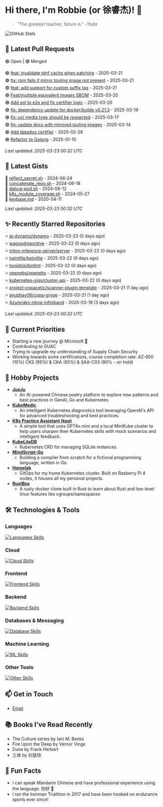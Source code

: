 # Hi there, I'm Robbie (or 徐睿杰)! 👋

> "The greatest teacher, failure is." -_Yoda_

![GitHub Stats](https://github-readme-stats.vercel.app/api?username=robert-cronin&show_icons=true&theme=radical)

<!-- START_SECTION:prs -->
## 🔄 Latest Pull Requests

🟢 Open | 🟣 Merged

🟢 [feat: invalidate tdnf cache when patching](https://github.com/project-copacetic/copacetic/pull/973) - 2025-03-21<br>
🟢 [fix: rpm fails if mirror tooling image not present](https://github.com/project-copacetic/copacetic/pull/978) - 2025-03-21<br>
🟣 [feat: add support for custom suffix tag](https://github.com/project-copacetic/copacetic/pull/961) - 2025-03-21<br>
🟣 [Feat/multiple equivalent images SBOM](https://github.com/guacsec/guac/pull/2467) - 2025-03-20<br>
🟣 [Add eol to e2e and fix certifier logic](https://github.com/guacsec/guac/pull/2396) - 2025-03-20<br>
🟣 [fix: dependency update for docker/buildx v0.21.3](https://github.com/project-copacetic/copacetic/pull/972) - 2025-03-19<br>
🟢 [fix: oci media type should be respected](https://github.com/project-copacetic/copacetic/pull/949) - 2025-03-17<br>
🟣 [fix: update docs with mirrored tooling images](https://github.com/project-copacetic/copacetic/pull/955) - 2025-03-14<br>
🟢 [Add datadog certifier](https://github.com/guacsec/guac/pull/2366) - 2025-02-28<br>
🟢 [Refactor to Golang](https://github.com/sozercan/guac-ai-mole/pull/12) - 2025-01-10<br>

*Last updated: 2025-03-23 00:32 UTC*<!-- END_SECTION:prs -->

<!-- START_SECTION:gists -->
## 📜 Latest Gists

📜 [reflect_secret.sh](https://gist.github.com/robert-cronin/c4df6777ba61bacd45a4bd67b5ea5b34) - 2024-06-24<br>
📜 [concatenate_repo.sh](https://gist.github.com/robert-cronin/02215e61893d6616fc0d269e829b50ed) - 2024-06-18<br>
📜 [debug-pod.sh](https://gist.github.com/robert-cronin/0a76a112fe444bccd50cb7ac56e8b1b5) - 2024-06-12<br>
📜 [k8s_module_coverage.sh](https://gist.github.com/robert-cronin/150e3044b916ebe597478b1294f97da8) - 2024-05-27<br>
📜 [keybase.md](https://gist.github.com/robert-cronin/a8474252ac7483f7c1de43dd8a7308e3) - 2020-04-11<br>

*Last updated: 2025-03-23 00:32 UTC*<!-- END_SECTION:gists -->

<!-- START_SECTION:starred -->
## ✨ Recently Starred Repositories

⭐ [ai-dynamo/dynamo](https://github.com/ai-dynamo/dynamo) - 2025-03-23 (0 days ago)<br>
⭐ [wagoodman/dive](https://github.com/wagoodman/dive) - 2025-03-22 (0 days ago)<br>
⭐ [triton-inference-server/server](https://github.com/triton-inference-server/server) - 2025-03-22 (0 days ago)<br>
⭐ [helmfile/helmfile](https://github.com/helmfile/helmfile) - 2025-03-22 (0 days ago)<br>
⭐ [tonistiigi/binfmt](https://github.com/tonistiigi/binfmt) - 2025-03-22 (0 days ago)<br>
⭐ [openebs/openebs](https://github.com/openebs/openebs) - 2025-03-22 (0 days ago)<br>
⭐ [kubernetes-sigs/cluster-api](https://github.com/kubernetes-sigs/cluster-api) - 2025-03-22 (0 days ago)<br>
⭐ [project-copacetic/scanner-plugin-template](https://github.com/project-copacetic/scanner-plugin-template) - 2025-03-21 (1 day ago)<br>
⭐ [anubhav06/copa-grype](https://github.com/anubhav06/copa-grype) - 2025-03-21 (1 day ago)<br>
⭐ [Azure/aks-rdma-infiniband](https://github.com/Azure/aks-rdma-infiniband) - 2025-03-19 (3 days ago)<br>

*Last updated: 2025-03-23 00:32 UTC*<!-- END_SECTION:starred -->

## 🔭 Current Priorities

- Starting a new journey @ Microsoft 🚀
- Contributing to GUAC
- Trying to upgrade my understanding of Supply Chain Security
- Working towards some certifications, course completion rate: AZ-900 (10%) CKS (95%) & CKA (95%) & SAA-C03 (90% - on hold)

## 🚀 Hobby Projects

- [**JueJu**](https://github.com/robert-cronin/jueju)
  - An AI-powered Chinese poetry platform to explore new patterns and best practices in GenAI, Go and Kubernetes.
- [**KubeMedic**](https://github.com/robert-cronin/kubemedic)
  - An intelligent Kubernetes diagnostics tool leveraging OpenAI's API for advanced troubleshooting and best practices.
- [**K8s Practice Assistant (kpa)**](https://github.com/robert-cronin/kpa)
  - A simple tool that uses GPT4o mini and a local MiniKube cluster to help users sharpen their Kubernetes skills with mock scenarios and intelligent feedback.
- [**KubeLiteDB**](https://github.com/robert-cronin/KubeLiteDB)
  - Kubernetes CRD for managing SQLite instances.
- [**MindScript-Go**](https://github.com/robert-cronin/mindscript-go)
  - Building a compiler from scratch for a fictional programming language, written in Go.
- [**Homelab**](https://github.com/robert-cronin/homelab)
  - GitOps for my home Kubernetes cluster. Built on Rasberry Pi 4 nodes, it houses all my personal projects.
- [**RustBox**](https://github.com/robert-cronin/rust-box)
  - A rusty docker clone built in Rust to learn about Rust and low-level linux features like cgroups/namespaces

## 🛠️ Technologies & Tools

### Languages

[![Languages Skills](https://skillicons.dev/icons?i=go,typescript,python,bash)](https://skillicons.dev)

### Cloud

[![Cloud Skills](https://skillicons.dev/icons?i=kubernetes,aws,linux,terraform,githubactions,jenkins)](https://skillicons.dev)

### Frontend

[![Frontend Skills](https://skillicons.dev/icons?i=mui,react,redux,figma,styledcomponents,nextjs,vite,css,html,ts)](https://skillicons.dev)

### Backend

[![Backend Skills](https://skillicons.dev/icons?i=nodejs,fastapi,express,postgres,python)](https://skillicons.dev)

### Databases & Messaging

[![Database Skills](https://skillicons.dev/icons?i=mongodb,postgresql,mysql,redis,rabbitmq,kafka)](https://skillicons.dev)

### Machine Learning

[![ML Skills](https://skillicons.dev/icons?i=tensorflow,elasticsearch,pytorch,opencv)](https://skillicons.dev)

### Other Tools

[![Other Skills](https://skillicons.dev/icons?i=vscode,git,docker,jest,cypress,grafana,prometheus,bash)](https://skillicons.dev)

## 📫 Get in Touch

- [Email](mailto:robert.cronin@uqconnect.edu.au)

## 📚 Books I've Read Recently

- The Culture series by Iain M. Banks
- Fire Upon the Deep by Vernor Vinge
- Dune by Frank Herbert
- 三体 by 刘慈欣

## 🌟 Fun Facts

- I can speak Mandarin Chinese and have professional experience using the language. 你好 👋
- I ran the Ironman Triathlon in 2017 and have been hooked on endurance sports ever since!
